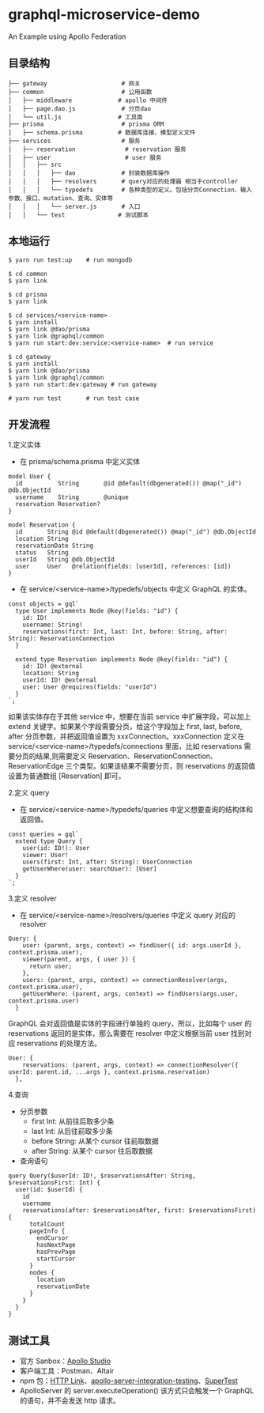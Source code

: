 # graphql-microservice-demo

An Example using Apollo Federation

## 目录结构

```
├── gateway                     # 网关
├── common                      # 公用函数
│   ├── middleware             # apollo 中间件
│   ├── page.dao.js             # 分页dao
│   └── util.js                # 工具类
├── prisma                      # prisma ORM
│   ├── schema.prisma          # 数据库连接、模型定义文件
├── services                    # 服务
│   ├── reservation              # reservation 服务
│   ├── user                     # user 服务
│   │   ├── src
│   │   │   ├── dao             # 封装数据库操作
│   │   │   ├── resolvers       # query对应的处理器 相当于controller
│   │   │   └── typedefs        # 各种类型的定义。包括分页Connection、输入参数、接口、mutation、查询、实体等
│   │   │   └── server.js       # 入口
│   │   └── test               # 测试脚本

```

## 本地运行

```
$ yarn run test:up    # run mongodb

$ cd common
$ yarn link

$ cd prisma
$ yarn link

$ cd services/<service-name>
$ yarn install
$ yarn link @dao/prisma
$ yarn link @graphql/common
$ yarn run start:dev:service:<service-name>  # run service

$ cd gateway
$ yarn install
$ yarn link @dao/prisma
$ yarn link @graphql/common
$ yarn run start:dev:gateway # run gateway

# yarn run test       # run test case
```

## 开发流程

1.定义实体

- 在 prisma/schema.prisma 中定义实体

```
model User {
  id          String       @id @default(dbgenerated()) @map("_id") @db.ObjectId
  username    String       @unique
  reservation Reservation?
}

model Reservation {
  id       String @id @default(dbgenerated()) @map("_id") @db.ObjectId
  location String
  reservationDate String
  status   String
  userId   String @db.ObjectId
  user     User   @relation(fields: [userId], references: [id])
}
```

- 在 service/\<service-name\>/typedefs/objects 中定义 GraphQL 的实体。

```
const objects = gql`
  type User implements Node @key(fields: "id") {
    id: ID!
    username: String!
    reservations(first: Int, last: Int, before: String, after: String): ReservationConnection
  }

  extend type Reservation implements Node @key(fields: "id") {
    id: ID! @external
    location: String
    userId: ID! @external
    user: User @requires(fields: "userId")
  }
`;
```

如果该实体存在于其他 service 中，想要在当前 service 中扩展字段，可以加上 extend 关键字。如果某个字段需要分页，给这个字段加上 first, last, before, after 分页参数，并把返回值设置为 xxxConnection。xxxConnection 定义在 service/\<service-name\>/typedefs/connections 里面，比如 reservations 需要分页的结果,则需要定义 Reservation、ReservationConnection、ReservationEdge 三个类型。如果该结果不需要分页，则 reservations 的返回值设置为普通数组 [Reservation] 即可。

2.定义 query

- 在 service/\<service-name\>/typedefs/queries 中定义想要查询的结构体和返回值。

```
const queries = gql`
  extend type Query {
    user(id: ID!): User
    viewer: User!
    users(first: Int, after: String): UserConnection
    getUserWhere(user: searchUser): [User]
  }
`;
```

3.定义 resolver

- 在 service/\<service-name\>/resolvers/queries 中定义 query 对应的 resolver

```
Query: {
    user: (parent, args, context) => findUser({ id: args.userId }, context.prisma.user),
    viewer(parent, args, { user }) {
      return user;
    },
    users: (parent, args, context) => connectionResolver(args, context.prisma.user),
    getUserWhere: (parent, args, context) => findUsers(args.user, context.prisma.user)
  }
```

GraphQL 会对返回值是实体的字段进行单独的 query，所以，比如每个 user 的 reservations 返回的是实体，那么需要在 resolver 中定义根据当前 user 找到对应 reservations 的处理方法。

```
User: {
    reservations: (parent, args, context) => connectionResolver({ userId: parent.id, ...args }, context.prisma.reservation)
  },
```

4.查询

- 分页参数
  - first Int: 从前往后取多少条
  - last Int: 从后往前取多少条
  - before String: 从某个 cursor 往前取数据
  - after String: 从某个 cursor 往后取数据
- 查询语句

```
query Query($userId: ID!, $reservationsAfter: String, $reservationsFirst: Int) {
  user(id: $userId) {
    id
    username
    reservations(after: $reservationsAfter, first: $reservationsFirst) {
      totalCount
      pageInfo {
        endCursor
        hasNextPage
        hasPrevPage
        startCursor
      }
      nodes {
        location
        reservationDate
      }
    }
  }
}
```

## 测试工具

- 官方 Sanbox：[Apollo Studio](https://studio.apollographql.com/sandbox/explorer)
- 客户端工具：Postman、Altair
- npm 包：[HTTP Link](https://www.apollographql.com/docs/react/api/link/apollo-link-http/)、[apollo-server-integration-testing](https://www.npmjs.com/package/apollo-server-integration-testing)、[SuperTest](https://www.npmjs.com/package/supertest)
- ApolloServer 的 server.executeOperation() 该方式只会触发一个 GraphQL 的语句，并不会发送 http 请求。
